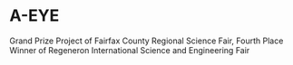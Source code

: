 # A-EYE
Grand Prize Project of Fairfax County Regional Science Fair, Fourth Place Winner of Regeneron International Science and Engineering Fair
